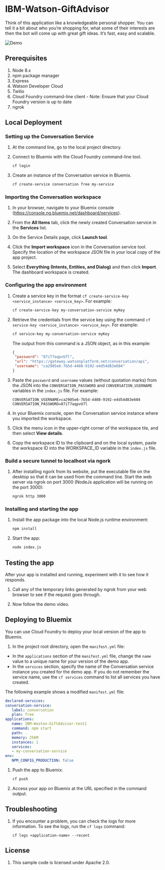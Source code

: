 # IBM-Watson-GiftAdvisor
Think of this application like a knowledgeable personal shopper. You can tell it a bit about who you’re shopping for, what some of their interests are then the bot will come up with great gift ideas. It’s fast, easy and scalable.

![Demo](readme_images/hi.gif)


## Prerequisites
1. Node 8.x
1. npm package manager
1. Express
1. Watson Developer Cloud
1. Twilio
1. Cloud Foundry command-line client - 
   Note: Ensure that your Cloud Foundry version is up to date
1. ngrok


## Local Deployment

### Setting up the Conversation Service

1. At the command line, go to the local project directory.

1. Connect to Bluemix with the Cloud Foundry command-line tool. 

   ```bash
   cf login
   ```

1. Create an instance of the Conversation service in Bluemix. 

   ```bash
   cf create-service conversation free my-service
   ```


### Importing the Conversation workspace

1. In your browser, navigate to your Bluemix console (https://console.ng.bluemix.net/dashboard/services).

1. From the **All Items** tab, click the newly created Conversation service in the **Services** list.

1. On the Service Details page, click **Launch tool**.

1. Click the **Import workspace** icon in the Conversation service tool. Specify the location of the workspace JSON file in your local copy of the app project.

1. Select **Everything (Intents, Entities, and Dialog)** and then click **Import**. The dashboard workspace is created.


### Configuring the app environment

1. Create a service key in the format `cf create-service-key <service_instance> <service_key>`. For example:

   ```bash
   cf create-service-key my-conversation-service myKey
   ```

1. Retrieve the credentials from the service key using the command `cf service-key <service_instance> <service_key>`. For example:

   ```bash
   cf service-key my-conversation-service myKey
   ```

   The output from this command is a JSON object, as in this example:

   ```JSON
   {
	"password": "87iT7aqpvU7l",
	"url": "https://gateway.watsonplatform.net/conversation/api",
	"username": "ca2905e6-7b5d-4408-9192-e4d54d83e604"
   }
   ```

1. Paste  the `password` and `username` values (without quotation marks) from the JSON into the `CONVERSATION_PASSWORD` and `CONVERSATION_USERNAME` variables in the `index.js` file. For example:

   ```
   CONVERSATION_USERNAME=ca2905e6-7b5d-4408-9192-e4d54d83e604
   CONVERSATION_PASSWORD=87iT7aqpvU7l
   ```

1. In your Bluemix console, open the Conversation service instance where you imported the workspace.

1. Click the menu icon in the upper-right corner of the workspace tile, and then select **View details**.

1. Copy the workspace ID to the clipboard and on the local system, paste the workspace ID into the WORKSPACE_ID variable in the `index.js` file. 

### Build a secure tunnel to localhost via ngork

1. After installing ngork from its website, put the executable file on the desktop so that it can be used from the command line. Start the web server via ngrok on port 3000 (NodeJs application will be running on the port 3000):

   ```bash
   ngrok http 3000
   ```

### Installing and starting the app

1. Install the app package into the local Node.js runtime environment:

   ```bash
   npm install
   ```

1. Start the app:

   ```bash
   node index.js
   ```

## Testing the app

After your app is installed and running, experiment with it to see how it responds.

1. Call any of the temporary links generated by ngrok from your web browser to see if the request goes through.

2. Now follow the demo video.


## Deploying to Bluemix

You can use Cloud Foundry to deploy your local version of the app to Bluemix.

1. In the project root directory, open the `manifest.yml` file:

  * In the `applications` section of the `manifest.yml` file, change the `name` value to a unique name for your version of the demo app.
  * In the `services` section, specify the name of the Conversation service instance you created for the demo app. If you do not remember the service name, use the `cf services` command to list all services you have created.

   The following example shows a modified `manifest.yml` file:

   ```yml
   declared-services:
   conversation-service:
      label: conversation
      plan: free
   applications:
      name: IBM-Waston-GiftAdvisor-test1
      command: npm start
      path: .
      memory: 256M
      instances: 1
      services:
      - my-conversation-service
   env:
      NPM_CONFIG_PRODUCTION: false
   ```

1. Push the app to Bluemix:

   ```bash
   cf push
   ```

1. Access your app on Bluemix at the URL specified in the command output.


## Troubleshooting

1. If you encounter a problem, you can check the logs for more information. To see the logs, run the `cf logs` command:

   ```none
   cf logs <application-name> --recent
   ```

## License

1. This sample code is licensed under Apache 2.0.

